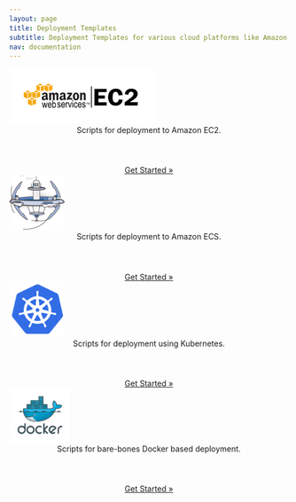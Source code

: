```yaml
---
layout: page
title: Deployment Templates
subtitle: Deployment Templates for various cloud platforms like Amazon EC2, ECS and Kubernetes.
nav: documentation
---
```



<div class="row">
  <div class="col-sm-6 col-md-6">
    <div class="thumbnail">
      <img src="/img/amazon-ec2.png" alt="EC2 Deployment Template for Samsara" height="100" width="260">
      <div class="caption">
        <center>Scripts for deployment to Amazon EC2.</center>
        <h4>&nbsp;</h4>
        <center><a href="https://github.com/samsara/samsara-deployments/tree/master/amazon-ec2" class="btn btn-primary" role="button">Get Started &raquo;</a></center>
      </div>
    </div>
  </div>

  <div class="col-sm-6 col-md-6">
    <div class="thumbnail">
      <img src="/img/amazon-ecs3.png" alt="Amazon EC2 Container service template for Samsara"  width="100">
      <div class="caption">
        <center>Scripts for deployment to Amazon ECS.</center>
        <h4>&nbsp;</h4>
        <center><a href="https://github.com/samsara/samsara-deployments/tree/master/amazon-ecs" class="btn btn-primary" role="button">Get Started &raquo;</a></center>
      </div>
    </div>
  </div>
</div> 
  
<div class="row">
  <div class="col-sm-6 col-md-6">
    <div class="thumbnail">
      <img src="/img/kubernetes.png" alt="Kubernetes Template for Samsara"  width="100">
      <div class="caption">
        <center>Scripts for deployment using Kubernetes.</center>
        <h4>&nbsp;</h4>
        <center><a href="https://github.com/samsara/samsara-deployments/tree/master/kubernetes" class="btn btn-primary" role="button">Get Started &raquo;</a></center>
      </div>
    </div>
  </div>

  <div class="col-sm-6 col-md-6">
    <div class="thumbnail">
      <img src="/img/docker.png" alt="Docker Template for Samsara"  width="110">
      <div class="caption">
        <center>Scripts for bare-bones Docker based deployment.</center>
        <h4>&nbsp;</h4>
        <center><a href="https://github.com/samsara/samsara-docker-images" class="btn btn-primary" role="button">Get Started &raquo;</a></center>
      </div>
    </div>
  </div>

</div>
 
